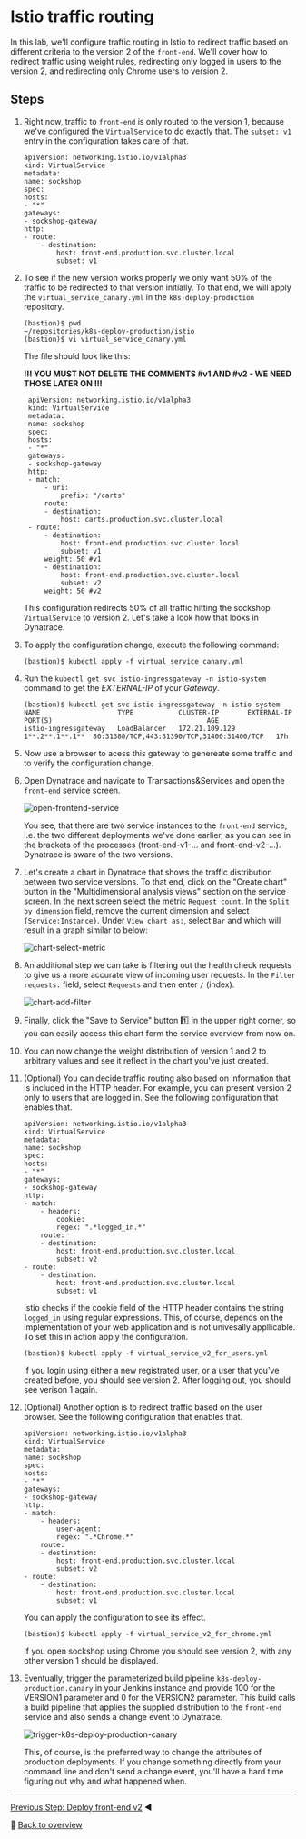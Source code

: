 # Istio traffic routing

In this lab, we'll configure traffic routing in Istio to redirect traffic based on different criteria to the version 2 of the `front-end`. We'll cover how to redirect traffic using weight rules, redirecting only logged in users to the version 2, and redirecting only Chrome users to version 2.

## Steps
1. Right now, traffic to `front-end` is only routed to the version 1, because we've configured the `VirtualService` to do exactly that. The `subset: v1` entry in the configuration takes care of that.

    ```
    apiVersion: networking.istio.io/v1alpha3
    kind: VirtualService
    metadata:
    name: sockshop
    spec:
    hosts:
    - "*"
    gateways:
    - sockshop-gateway
    http:
    - route:
        - destination:
            host: front-end.production.svc.cluster.local
            subset: v1
    ```

1. To see if the new version works properly we only want 50% of the traffic to be redirected to that version initially. To that end, we will apply the `virtual_service_canary.yml` in the `k8s-deploy-production` repository.

    ```
    (bastion)$ pwd
    ~/repositories/k8s-deploy-production/istio
    (bastion)$ vi virtual_service_canary.yml
    ```

    The file should look like this:

    **!!! YOU MUST NOT DELETE THE COMMENTS #v1 AND #v2 - WE NEED THOSE LATER ON !!!**

        apiVersion: networking.istio.io/v1alpha3
        kind: VirtualService
        metadata:
        name: sockshop
        spec:
        hosts:
        - "*"
        gateways:
        - sockshop-gateway
        http:
        - match:
            - uri:
                prefix: "/carts"
            route:
            - destination:
                host: carts.production.svc.cluster.local
        - route:
            - destination:
                host: front-end.production.svc.cluster.local
                subset: v1
            weight: 50 #v1
            - destination:
                host: front-end.production.svc.cluster.local
                subset: v2
            weight: 50 #v2


    This configuration redirects 50% of all traffic hitting the sockshop `VirtualService` to version 2. Let's take a look how that looks in Dynatrace.

1. To apply the configuration change, execute the following command:
    ```
    (bastion)$ kubectl apply -f virtual_service_canary.yml
    ```
    
1. Run the `kubectl get svc istio-ingressgateway -n istio-system` command to get the *EXTERNAL-IP* of your *Gateway*.

    ```
    (bastion)$ kubectl get svc istio-ingressgateway -n istio-system
    NAME                   TYPE           CLUSTER-IP       EXTERNAL-IP     PORT(S)                                      AGE
    istio-ingressgateway   LoadBalancer   172.21.109.129   1**.2**.1**.1**  80:31380/TCP,443:31390/TCP,31400:31400/TCP   17h
    ```
    
1. Now use a browser to acess this gateway to genereate some traffic and to verify the configuration change.

1. Open Dynatrace and navigate to Transactions&Services and open the `front-end` service screen.

    ![open-frontend-service](../assets/dynatrace-service-2-pgis.png)

    You see, that there are two service instances to the `front-end` service, i.e. the two different deployments we've done earlier, as you can see in the brackets of the processes (front-end-v1-... and front-end-v2-...). Dynatrace is aware of the two versions.

1. Let's create a chart in Dynatrace that shows the traffic distribution between two service versions. To that end, click on the "Create chart" button in the "Multidimensional analysis views" section on the service screen. In the next screen select the metric `Request count`. In the `Split by dimension` field, remove the current dimension and select `{Service:Instance}`. Under `View chart as:`, select `Bar` and which will result in a graph similar to below:

    ![chart-select-metric](../assets/chart-select-metric.png)

1. An additional step we can take is filtering out the health check requests to give us a more accurate view of incoming user requests. In the `Filter requests:` field, select `Requests` and then enter `/` (index).

    ![chart-add-filter](../assets/chart-add-filter.png)

1. Finally, click the "Save to Service" button :one: in the upper right corner, so you can easily access this chart form the service overview from now on.

1. You can now change the weight distribution of version 1 and 2 to arbitrary values and see it reflect in the chart you've just created.

1. (Optional) You can decide traffic routing also based on information that is included in the HTTP header. For example, you can present version 2 only to users that are logged in. See the following configuration that enables that.

    ```
    apiVersion: networking.istio.io/v1alpha3
    kind: VirtualService
    metadata:
    name: sockshop
    spec:
    hosts:
    - "*"
    gateways:
    - sockshop-gateway
    http:
    - match:
        - headers:
            cookie:
            regex: ".*logged_in.*"
        route:
        - destination:
            host: front-end.production.svc.cluster.local
            subset: v2
    - route:
        - destination:
            host: front-end.production.svc.cluster.local
            subset: v1
    ```

    Istio checks if the cookie field of the HTTP header contains the string `logged_in` using regular expressions. This, of course, depends on the implementation of your web application and is not univesally appllicable. To set this in action apply the configuration.

    ```
    (bastion)$ kubectl apply -f virtual_service_v2_for_users.yml
    ```

    If you login using either a new registrated user, or a user that you've created before, you should see version 2. After logging out, you should see verison 1 again.

1. (Optional) Another option is to redirect traffic based on the user browser. See the following configuration that enables that.

    ```
    apiVersion: networking.istio.io/v1alpha3
    kind: VirtualService
    metadata:
    name: sockshop
    spec:
    hosts:
    - "*"
    gateways:
    - sockshop-gateway
    http:
    - match:
        - headers:
            user-agent:
            regex: ".*Chrome.*"
        route:
        - destination:
            host: front-end.production.svc.cluster.local
            subset: v2
    - route:
        - destination:
            host: front-end.production.svc.cluster.local
            subset: v1
    ```

    You can apply the configuration to see its effect.

    ```
    (bastion)$ kubectl apply -f virtual_service_v2_for_chrome.yml
    ```

    If you open sockshop using Chrome you should see version 2, with any other version 1 should be displayed.

1. Eventually, trigger the parameterized build pipeline `k8s-deploy-production.canary` in your Jenkins instance and provide 100 for the VERSION1 parameter and 0 for the VERSION2 parameter. This build calls a build pipeline that applies the supplied distribution to the `front-end` service and also sends a change event to Dynatrace.

    ![trigger-k8s-deploy-production-canary](../assets/trigger-k8s-deploy-production-canary.png)

    This, of course, is the preferred way to change the attributes of production deployments. If you change something directly from your command line and don't send a change event, you'll have a hard time figuring out why and what happened when.

---
[Previous Step: Deploy front-end v2](../4_Deploy_front-end_v2) :arrow_backward:

:arrow_up_small: [Back to overview](../)
